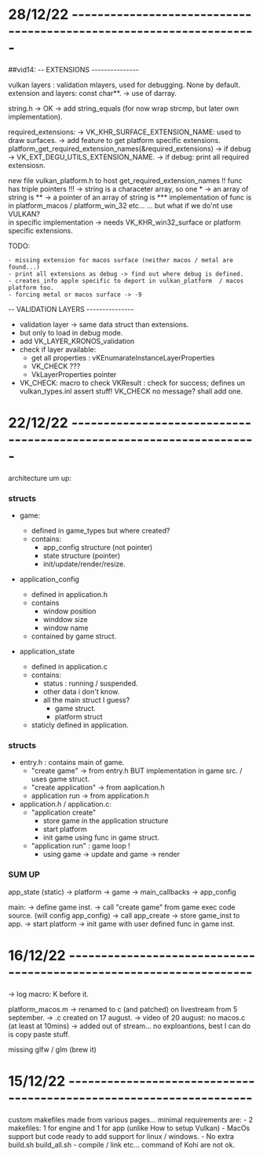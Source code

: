 # 28/12/22 -------------------------------------------------------------------

##vid14: 
-- EXTENSIONS ---------------

vulkan layers : validation mlayers, used for debugging. None by default. 
extension and layers: const char**.  -> use of darray.

string.h -> OK 
-> add string_equals (for now wrap strcmp, but later own implementation).

required_extensions: 
    -> VK_KHR_SURFACE_EXTENSION_NAME: used to draw surfaces.
    -> add feature to get platform specific extensions.
	platform_get_required_extension_names(&required_extensions)
    -> if debug -> VK_EXT_DEGU_UTILS_EXTENSION_NAME.
    -> if debug: print all required extensiosn.
    
new file vulkan_platform.h to host get_required_extension_names
!! func has triple pointers !!! 
    -> string is a characeter array, so one *
    -> an array of string is **
    -> a pointer of an array of string is ***
implementation of func is in platform_macos / platform_win_32 etc...
    ... but what if we do'nt use VULKAN?  
in specific implementation -> needs VK_KHR_win32_surface or platform specific extensions.

TODO:

    - missing extension for macos surface (neither macos / metal are found...)
    - print all extensions as debug -> find out where debug is defined.
    - creates_info apple specific to deport in vulkan_platform  / macos platform too.
    - forcing metal or macos surface -> -9


-- VALIDATION LAYERS ---------------

- validation layer -> same data struct than extensions. 
- but only to load in debug mode.
- add VK_LAYER_KRONOS_validation
- check if layer available:
    - get all properties : vKEnumarateInstanceLayerProperties
    - VK_CHECK ???
    - VkLayerProperties pointer
- VK_CHECK: macro to check VKResult : check for success; defines un vulkan_types.inl
    assert stuff! VK_CHECK no message? shall add one. 


# 22/12/22 -------------------------------------------------------------------

architecture um up: 


### structs

- game: 
    + defined in game_types but where created? 
    + contains: 
        * app_config structure (not pointer)
        * state structure (pointer)
        * init/update/render/resize.

- application_config
    + defined in application.h
    + contains
        * window position 
        * winddow size
        * window name
    + contained by game struct.

- application_state
    + defined in application.c
    + contains: 
        * status : running / suspended.
        * other data i don't know.
        * all the main struct I guess? 
            - game struct.
            - platform struct
    + staticly defined in application.


### structs

- entry.h : contains main of game. 
    + "create game"         -> from entry.h BUT implementation in game src. / uses game struct.
    + "create application"  -> from aaplication.h 
    + application run       -> from application.h
- application.h / application.c: 
    + "application create"
        * store game in the application structure
        * start platform 
        * init game using func in game struct.
    + "application run" : game loop ! 
        * using game -> update and game -> render


### SUM UP 

app_state (static)
    -> platform
    -> game
        -> main_callbacks 
        -> app_config

main: 
    -> define game inst. 
    -> call "create game" from game exec code source. (will config app_config) 
    -> call app_create
	-> store game_inst to app. 
	-> start platform
	-> init game with user defined func in game inst.

# 16/12/22 -------------------------------------------------------------------

-> log macro: K before it.

platform_macos.m
-> renamed to c (and patched) on livestream from 5 september. 
-> .c created on 17 august.
    -> video of 20 august: no macos.c (at least at 10mins)
    -> added out of stream... no exploantions, best I can do is copy paste stuff.

missing glfw / glm (brew it)

# 15/12/22 -------------------------------------------------------------------

custom makefiles made from various pages... 
minimal requirements are: 
    - 2 makefiles: 1 for engine and 1 for app (unlike How to setup Vulkan)
    - MacOs support but code ready to add support for linux / windows.
    - No extra build.sh build_all.sh
    - compile / link etc... command of Kohi are not ok.

